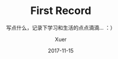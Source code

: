 ---
layout:     post
title:      "First Record"
subtitle:   "写点什么，记录下学习和生活的点点滴滴... ：）"
date:       2017-11-15
author:     "Xuer"
header-img: "img/header-bg/post-bg-first-record.jpg"
tags:
    - 随心录
comments: true
---
